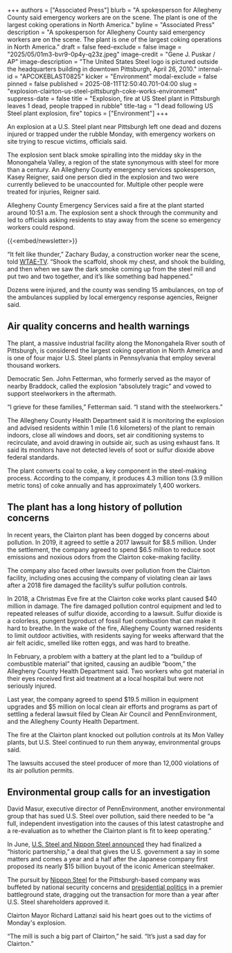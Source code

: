 +++
authors = ["Associated Press"]
blurb = "A spokesperson for Allegheny County said emergency workers are on the scene. The plant is one of the largest coking operations in North America."
byline = "Associated Press"
description = "A spokesperson for Allegheny County said emergency workers are on the scene. The plant is one of the largest coking operations in North America."
draft = false
feed-exclude = false
image = "2025/05/01m3-bvr9-0p4y-q23z.jpeg"
image-credit = "Gene J. Puskar / AP"
image-description = "The United States Steel logo is pictured outside the headquarters building in downtown Pittsburgh, April 26, 2010."
internal-id = "APCOKEBLAST0825"
kicker = "Environment"
modal-exclude = false
pinned = false
published = 2025-08-11T12:50:40.701-04:00
slug = "explosion-clairton-us-steel-pittsburgh-coke-works-environment"
suppress-date = false
title = "Explosion, fire at US Steel plant in Pittsburgh leaves 1 dead, people trapped in rubble"
title-tag = "1 dead following US Steel plant explosion, fire"
topics = ["Environment"]
+++

An explosion at a U.S. Steel plant near Pittsburgh left one dead and dozens injured or trapped under the rubble Monday, with emergency workers on site trying to rescue victims, officials said.

The explosion sent black smoke spiralling into the midday sky in the Monongahela Valley, a region of the state synonymous with steel for more than a century. An Allegheny County emergency services spokesperson, Kasey Reigner, said one person died in the explosion and two were currently believed to be unaccounted for. Multiple other people were treated for injuries, Reigner said.

Allegheny County Emergency Services said a fire at the plant started around 10:51 a.m. The explosion sent a shock through the community and led to officials asking residents to stay away from the scene so emergency workers could respond.

{{<embed/newsletter>}}

“It felt like thunder,” Zachary Buday, a construction worker near the scene, told <a href="https://www.wtae.com/article/steel-plant-explosion-worker-describes-moment/65654978">WTAE-TV</a>. “Shook the scaffold, shook my chest, and shook the building, and then when we saw the dark smoke coming up from the steel mill and put two and two together, and it’s like something bad happened.”

Dozens were injured, and the county was sending 15 ambulances, on top of the ambulances supplied by local emergency response agencies, Reigner said.

## Air quality concerns and health warnings

The plant, a massive industrial facility along the Monongahela River south of Pittsburgh, is considered the largest coking operation in North America and is one of four major U.S. Steel plants in Pennsylvania that employ several thousand workers.

Democratic Sen. John Fetterman, who formerly served as the mayor of nearby Braddock, called the explosion “absolutely tragic” and vowed to support steelworkers in the aftermath.

“I grieve for these families,” Fetterman said. “I stand with the steelworkers.”

The Allegheny County Health Department said it is monitoring the explosion and advised residents within 1 mile (1.6 kilometers) of the plant to remain indoors, close all windows and doors, set air conditioning systems to recirculate, and avoid drawing in outside air, such as using exhaust fans. It said its monitors have not detected levels of soot or sulfur dioxide above federal standards.

The plant converts coal to coke, a key component in the steel-making process. According to the company, it produces 4.3 million tons (3.9 million metric tons) of coke annually and has approximately 1,400 workers.

## The plant has a long history of pollution concerns

In recent years, the Clairton plant has been dogged by concerns about pollution. In 2019, it agreed to settle a 2017 lawsuit for $8.5 million. Under the settlement, the company agreed to spend $6.5 million to reduce soot emissions and noxious odors from the Clairton coke-making facility.

The company also faced other lawsuits over pollution from the Clairton facility, including ones accusing the company of violating clean air laws after a 2018 fire damaged the facility’s sulfur pollution controls.

In 2018, a Christmas Eve fire at the Clairton coke works plant caused $40 million in damage. The fire damaged pollution control equipment and led to repeated releases of sulfur dioxide, according to a lawsuit. Sulfur dioxide is a colorless, pungent byproduct of fossil fuel combustion that can make it hard to breathe. In the wake of the fire, Allegheny County warned residents to limit outdoor activities, with residents saying for weeks afterward that the air felt acidic, smelled like rotten eggs, and was hard to breathe.

In February, a problem with a battery at the plant led to a “buildup of combustible material” that ignited, causing an audible “boom,” the Allegheny County Health Department said. Two workers who got material in their eyes received first aid treatment at a local hospital but were not seriously injured.

Last year, the company agreed to spend $19.5 million in equipment upgrades and $5 million on local clean air efforts and programs as part of settling a federal lawsuit filed by Clean Air Council and PennEnvironment, and the Allegheny County Health Department.

The fire at the Clairton plant knocked out pollution controls at its Mon Valley plants, but U.S. Steel continued to run them anyway, environmental groups said.

The lawsuits accused the steel producer of more than 12,000 violations of its air pollution permits.

## Environmental group calls for an investigation

David Masur, executive director of PennEnvironment, another environmental group that has sued U.S. Steel over pollution, said there needed to be “a full, independent investigation into the causes of this latest catastrophe and a re-evaluation as to whether the Clairton plant is fit to keep operating.”

In June, <a href="https://apnews.com/article/trump-us-steel-nippon-steel-golden-share-0bda2cf3c6de313206b481be0baf78cb">U.S. Steel and Nippon Steel announced</a> they had finalized a “historic partnership,” a deal that gives the U.S. government a say in some matters and comes a year and a half after the Japanese company first proposed its nearly $15 billion buyout of the iconic American steelmaker.

The pursuit by <a href="https://apnews.com/article/us-steel-nippon-steel-acquired-industrialization-1a174c359756efd3ee0f0f9172a3bd6b">Nippon Steel</a> for the Pittsburgh-based company was buffeted by national security concerns and <a href="https://apnews.com/article/biden-trump-us-steel-pittsburgh-nippon-japan-67042a39de838f4cccd45d7a77ec0a40">presidential politics</a> in a premier battleground state, dragging out the transaction for more than a year after U.S. Steel shareholders approved it.

Clairton Mayor Richard Lattanzi said his heart goes out to the victims of Monday&#39;s explosion.

“The mill is such a big part of Clairton,” he said. “It’s just a sad day for Clairton.”

